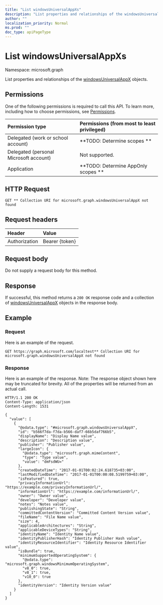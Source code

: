 ```yaml
---
title: "List windowsUniversalAppXs"
description: "List properties and relationships of the windowsUniversalAppX objects."
author: ""
localization_priority: Normal
ms.prod: ""
doc_type: apiPageType
---
```


# List windowsUniversalAppXs

Namespace: microsoft.graph

List properties and relationships of the [windowsUniversalAppX](../resources/windowsuniversalappx.md) objects.

## Permissions
One of the following permissions is required to call this API. To learn more, including how to choose permissions, see [Permissions](/concepts/permissions-reference.md).

|Permission type|Permissions (from most to least privileged)|
|:---|:---|
|Delegated (work or school account)|**TODO: Determine scopes **|
|Delegated (personal Microsoft account)|Not supported.|
|Application|**TODO: Determine AppOnly scopes **|

## HTTP Request
<!-- {
  "blockType": "ignored"
}
-->
``` http
GET ** Collection URI for microsoft.graph.windowsUniversalAppX not found
```

## Request headers
|Header|Value|
|:---|:---|
|Authorization|Bearer {token}|

## Request body
Do not supply a request body for this method.

## Response
If successful, this method returns a `200 OK` response code and a collection of [windowsUniversalAppX](../resources/windowsuniversalappx.md) objects in the response body.

## Example

### Request
Here is an example of the request.
<!-- {
  "blockType": "request",
  "name": "get_windowsuniversalappx"
}
-->
``` http
GET https://graph.microsoft.com/localtest** Collection URI for microsoft.graph.windowsUniversalAppX not found
```

### Response
Here is an example of the response. Note: The response object shown here may be truncated for brevity. All of the properties will be returned from an actual call.
<!-- {
  "blockType": "response",
  "truncated": true,
  "@odata.type": "collection(microsoft.graph.windowsuniversalappx)"
}
-->
``` http
HTTP/1.1 200 OK
Content-Type: application/json
Content-Length: 1531

{
  "value": [
    {
      "@odata.type": "#microsoft.graph.windowsUniversalAppX",
      "id": "b566f7da-f7da-b566-daf7-66b5daf766b5",
      "displayName": "Display Name value",
      "description": "Description value",
      "publisher": "Publisher value",
      "largeIcon": {
        "@odata.type": "microsoft.graph.mimeContent",
        "type": "Type value",
        "value": "dmFsdWU="
      },
      "createdDateTime": "2017-01-01T00:02:24.618735+03:00",
      "lastModifiedDateTime": "2017-01-01T00:00:08.5199759+03:00",
      "isFeatured": true,
      "privacyInformationUrl": "https://example.com/privacyInformationUrl/",
      "informationUrl": "https://example.com/informationUrl/",
      "owner": "Owner value",
      "developer": "Developer value",
      "notes": "Notes value",
      "publishingState": "String",
      "committedContentVersion": "Committed Content Version value",
      "fileName": "File Name value",
      "size": 4,
      "applicableArchitectures": "String",
      "applicableDeviceTypes": "String",
      "identityName": "Identity Name value",
      "identityPublisherHash": "Identity Publisher Hash value",
      "identityResourceIdentifier": "Identity Resource Identifier value",
      "isBundle": true,
      "minimumSupportedOperatingSystem": {
        "@odata.type": "microsoft.graph.windowsMinimumOperatingSystem",
        "v8_0": true,
        "v8_1": true,
        "v10_0": true
      },
      "identityVersion": "Identity Version value"
    }
  ]
}
```


